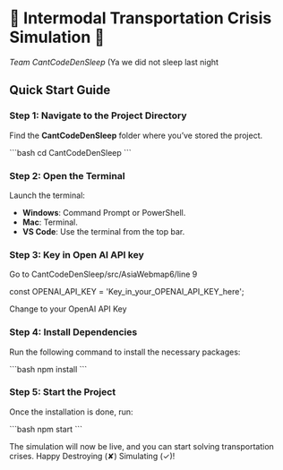 # 🚢 **Intermodal Transportation Crisis Simulation** 🚢  
*Team CantCodeDenSleep*       (Ya we did not sleep last night 

## Quick Start Guide

### Step 1: Navigate to the Project Directory  
Find the **CantCodeDenSleep** folder where you’ve stored the project.

\`\`\`bash
cd CantCodeDenSleep
\`\`\`

### Step 2: Open the Terminal  
Launch the terminal:
- **Windows**: Command Prompt or PowerShell.
- **Mac**: Terminal.
- **VS Code**: Use the terminal from the top bar.


### Step 3: Key in Open AI API key  
Go to CantCodeDenSleep/src/AsiaWebmap6/line 9

const OPENAI_API_KEY = 'Key_in_your_OPENAI_API_KEY_here';

Change to your OpenAI API Key

### Step 4: Install Dependencies  
Run the following command to install the necessary packages:

\`\`\`bash
npm install
\`\`\`

### Step 5: Start the Project  
Once the installation is done, run:

\`\`\`bash
npm start
\`\`\`

The simulation will now be live, and you can start solving transportation crises. Happy Destroying (✘) Simulating (✓)!


